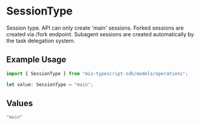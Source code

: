 # SessionType

Session type. API can only create 'main' sessions. Forked sessions are created via /fork endpoint. Subagent sessions are created automatically by the task delegation system.

## Example Usage

```typescript
import { SessionType } from "mix-typescript-sdk/models/operations";

let value: SessionType = "main";
```

## Values

```typescript
"main"
```